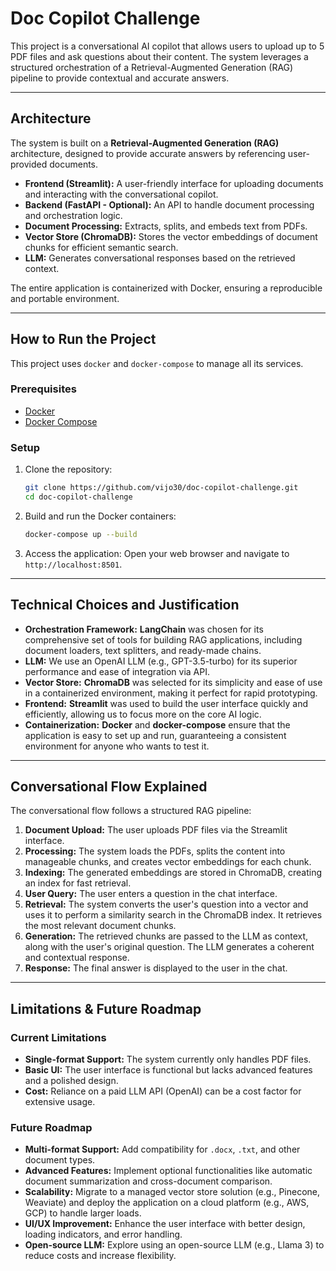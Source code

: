 # Doc Copilot Challenge

This project is a conversational AI copilot that allows users to upload up to 5 PDF files and ask questions about their content. The system leverages a structured orchestration of a Retrieval-Augmented Generation (RAG) pipeline to provide contextual and accurate answers.

---

## Architecture

The system is built on a **Retrieval-Augmented Generation (RAG)** architecture, designed to provide accurate answers by referencing user-provided documents.

- **Frontend (Streamlit):** A user-friendly interface for uploading documents and interacting with the conversational copilot.
- **Backend (FastAPI - Optional):** An API to handle document processing and orchestration logic.
- **Document Processing:** Extracts, splits, and embeds text from PDFs.
- **Vector Store (ChromaDB):** Stores the vector embeddings of document chunks for efficient semantic search.
- **LLM:** Generates conversational responses based on the retrieved context.

The entire application is containerized with Docker, ensuring a reproducible and portable environment.

---

## How to Run the Project

This project uses `docker` and `docker-compose` to manage all its services.

### Prerequisites

- [Docker](https://docs.docker.com/get-docker/)
- [Docker Compose](https://docs.docker.com/compose/install/)

### Setup

1.  Clone the repository:
    ```bash
    git clone https://github.com/vijo30/doc-copilot-challenge.git
    cd doc-copilot-challenge
    ```

2.  Build and run the Docker containers:
    ```bash
    docker-compose up --build
    ```

3.  Access the application:
    Open your web browser and navigate to `http://localhost:8501`.

---

## Technical Choices and Justification

- **Orchestration Framework:** **LangChain** was chosen for its comprehensive set of tools for building RAG applications, including document loaders, text splitters, and ready-made chains.
- **LLM:** We use an OpenAI LLM (e.g., GPT-3.5-turbo) for its superior performance and ease of integration via API.
- **Vector Store:** **ChromaDB** was selected for its simplicity and ease of use in a containerized environment, making it perfect for rapid prototyping.
- **Frontend:** **Streamlit** was used to build the user interface quickly and efficiently, allowing us to focus more on the core AI logic.
- **Containerization:** **Docker** and **docker-compose** ensure that the application is easy to set up and run, guaranteeing a consistent environment for anyone who wants to test it.

---

## Conversational Flow Explained

The conversational flow follows a structured RAG pipeline:

1.  **Document Upload:** The user uploads PDF files via the Streamlit interface.
2.  **Processing:** The system loads the PDFs, splits the content into manageable chunks, and creates vector embeddings for each chunk.
3.  **Indexing:** The generated embeddings are stored in ChromaDB, creating an index for fast retrieval.
4.  **User Query:** The user enters a question in the chat interface.
5.  **Retrieval:** The system converts the user's question into a vector and uses it to perform a similarity search in the ChromaDB index. It retrieves the most relevant document chunks.
6.  **Generation:** The retrieved chunks are passed to the LLM as context, along with the user's original question. The LLM generates a coherent and contextual response.
7.  **Response:** The final answer is displayed to the user in the chat.

---

## Limitations & Future Roadmap

### Current Limitations
- **Single-format Support:** The system currently only handles PDF files.
- **Basic UI:** The user interface is functional but lacks advanced features and a polished design.
- **Cost:** Reliance on a paid LLM API (OpenAI) can be a cost factor for extensive usage.

### Future Roadmap
- **Multi-format Support:** Add compatibility for `.docx`, `.txt`, and other document types.
- **Advanced Features:** Implement optional functionalities like automatic document summarization and cross-document comparison.
- **Scalability:** Migrate to a managed vector store solution (e.g., Pinecone, Weaviate) and deploy the application on a cloud platform (e.g., AWS, GCP) to handle larger loads.
- **UI/UX Improvement:** Enhance the user interface with better design, loading indicators, and error handling.
- **Open-source LLM:** Explore using an open-source LLM (e.g., Llama 3) to reduce costs and increase flexibility.